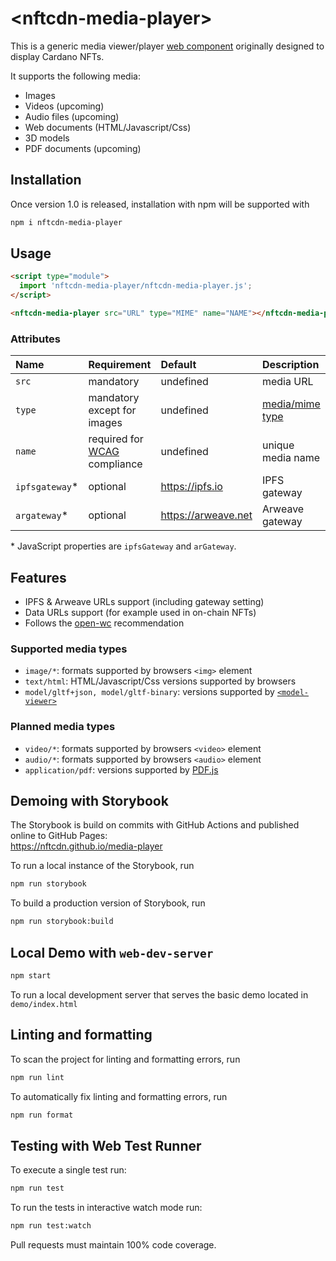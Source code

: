 # \<nftcdn-media-player>

This is a generic media viewer/player [web component](https://www.webcomponents.org/introduction) originally designed to display Cardano NFTs.

It supports the following media:

- Images
- Videos (upcoming)
- Audio files (upcoming)
- Web documents (HTML/Javascript/Css)
- 3D models
- PDF documents (upcoming)

## Installation

Once version 1.0 is released, installation with npm will be supported with

```bash
npm i nftcdn-media-player
```

## Usage

```html
<script type="module">
  import 'nftcdn-media-player/nftcdn-media-player.js';
</script>

<nftcdn-media-player src="URL" type="MIME" name="NAME"></nftcdn-media-player>
```

### Attributes

| Name            | Requirement                                                                       | Default             | Description                                                                       |
| :-------------- | :-------------------------------------------------------------------------------- | :------------------ | :-------------------------------------------------------------------------------- |
| `src`           | mandatory                                                                         | undefined           | media URL                                                                         |
| `type`          | mandatory except for images                                                       | undefined           | [media/mime type](https://www.iana.org/assignments/media-types/media-types.xhtml) |
| `name`          | required for [WCAG](https://www.w3.org/WAI/standards-guidelines/wcag/) compliance | undefined           | unique media name                                                                 |
| `ipfsgateway`\* | optional                                                                          | https://ipfs.io     | IPFS gateway                                                                      |
| `argateway`\*   | optional                                                                          | https://arweave.net | Arweave gateway                                                                   |

\* JavaScript properties are `ipfsGateway` and `arGateway`.

## Features

- IPFS & Arweave URLs support (including gateway setting)
- Data URLs support (for example used in on-chain NFTs)
- Follows the [open-wc](https://github.com/open-wc/open-wc) recommendation

### Supported media types

- `image/*`: formats supported by browsers `<img>` element
- `text/html`: HTML/Javascript/Css versions supported by browsers
- `model/gltf+json, model/gltf-binary`: versions supported by [`<model-viewer>`](https://modelviewer.dev/)

### Planned media types

- `video/*`: formats supported by browsers `<video>` element
- `audio/*`: formats supported by browsers `<audio>` element
- `application/pdf`: versions supported by [PDF.js](https://mozilla.github.io/pdf.js/)

## Demoing with Storybook

The Storybook is build on commits with GitHub Actions and published online to GitHub Pages:  
https://nftcdn.github.io/media-player

To run a local instance of the Storybook, run

```bash
npm run storybook
```

To build a production version of Storybook, run

```bash
npm run storybook:build
```

## Local Demo with `web-dev-server`

```bash
npm start
```

To run a local development server that serves the basic demo located in `demo/index.html`

## Linting and formatting

To scan the project for linting and formatting errors, run

```bash
npm run lint
```

To automatically fix linting and formatting errors, run

```bash
npm run format
```

## Testing with Web Test Runner

To execute a single test run:

```bash
npm run test
```

To run the tests in interactive watch mode run:

```bash
npm run test:watch
```

Pull requests must maintain 100% code coverage.
